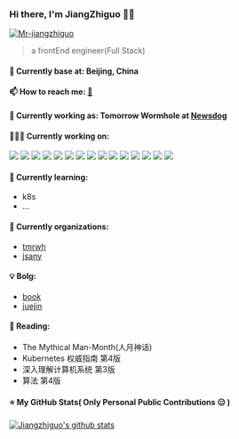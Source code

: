 ### Hi there, I'm JiangZhiguo 👨‍💻

<a href="https://github.com/Mr-jiangzhiguo?tab=repositories"><img src="https://komarev.com/ghpvc/?username=Mr-jiangzhiguo" alt="Mr-jiangzhiguo" /></a>

> a frontEnd engineer(Full Stack)

#### 📍 Currently base at: Beijing, China

#### 📫 How to reach me: [📧](jiangzhiguo2010@live.com)

#### 💼 Currently working as: Tomorrow Wormhole at [Newsdog](https://www.newsdogapp.com/)

#### 👨🏻‍💻 Currently working on:

<a src="https://www.w3schools.com/html/"><img src="https://img.icons8.com/color/48/000000/html-5.png"/></a>
<a src="https://www.w3schools.com/css/"><img src="https://img.icons8.com/color/48/000000/css3.png"/></a>
<a src="https://www.javascript.com/"><img src="https://img.icons8.com/color/48/000000/javascript.png"/></a>
<a src="https://www.typescriptlang.org/"><img src="https://img.icons8.com/color/48/000000/typescript.png"/></a>
<a src="https://reactjs.org/"><img src="https://img.icons8.com/color/48/000000/react-native.png"/></a>
<a src="https://getbootstrap.com/"><img src="https://img.icons8.com/color/48/000000/bootstrap.png"/></a>
<a src="https://webpack.js.org/"><img src="https://img.icons8.com/dusk/48/000000/webpack.png"/></a>
<a src="https://gulpjs.com/"><img src="https://img.icons8.com/windows/48/000000/gulp.png"/></a>
<a src="https://nodejs.org/"><img src="https://img.icons8.com/color/48/000000/nodejs.png"/></a>
<a src="https://www.npmjs.com/"><img src="https://img.icons8.com/color/48/000000/npm.png"/></a>
<a src="https://www.mongodb.com/"><img src="https://img.icons8.com/color/48/000000/mongodb.png"/></a>
<a src="https://visualstudio.microsoft.com/"><img src="https://img.icons8.com/color/48/000000/visual-studio.png"/></a>
<a src="https://github.com/"><img src="https://img.icons8.com/color/48/000000/github--v1.png"/></a>
<a src="https://www.docker.com/"><img src="https://img.icons8.com/color/48/000000/docker.png"/></a>
<a src="https://www.jenkins.io/"><img src="https://img.icons8.com/color/48/000000/jenkins.png"/></a>

#### 🌱 Currently learning:

- k8s
- ...

#### 👥 Currently organizations:

- [tmrwh](https://github.com/tmrwh)
- [jsany](https://github.com/jsany)

#### 💡 Bolg:

- [book](https://github.com/Mr-jiangzhiguo/book)
- [juejin](https://juejin.im/user/5bbc81526fb9a05d07195d26)

#### 🔖 Reading:

- The Mythical Man-Month(人月神话)
- Kubernetes 权威指南 第4版
- 深入理解计算机系统 第3版
- 算法 第4版

#### ⭐ My GitHub Stats( Only Personal Public Contributions 😑 )

[![Jiangzhiguo's github stats](https://github-readme-stats.vercel.app/api?username=Mr-jiangzhiguo&show_icons=true)](https://github.com/anuraghazra/github-readme-stats)

<!--
**Mr-jiangzhiguo/Mr-jiangzhiguo** is a ✨ _special_ ✨ repository because its `README.md` (this file) appears on your GitHub profile.

Here are some ideas to get you started:

- 🔭 I’m currently working on ...
- 🌱 I’m currently learning ...
- 👯 I’m looking to collaborate on ...
- 🤔 I’m looking for help with ...
- 💬 Ask me about ...
- 📫 How to reach me: ...
- 😄 Pronouns: ...
- ⚡ Fun fact: ...
-->
